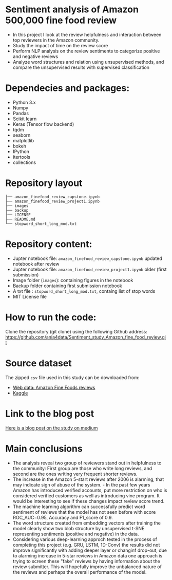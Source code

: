 # Sentiment analysis of Amazon 500,000 fine food review

- In this project I look at the review helpfulness and interaction between top reviewers in the Amazon community.
- Study the impact of time on the review score
- Perform NLP analysis on the review sentiments to categorize positive and negative reviews
- Analyze word structures and relation using unsupervised methods, and compare the unsupervised results with supervised classification


# Dependecies and packages:

- Python 3.x
- Numpy
- Pandas
- Scikit learn
- Keras (Tensor flow backend)
- tqdm
- seaborn
- matplotlib
- bokeh
- IPython
- itertools
- collections

# Repository layout

```
├── amazon_finefood_review_capstone.ipynb 
├── amazon_finefood_review_project1.ipynb
├── images
├── backup
├── LICENSE
├── README.md
└── stopword_short_long_mod.txt
```

# Repository content:

- Jupter notebook file: `amazon_finefood_review_capstone.ipynb` updated notebook after review
- Jupter notebook file: `amazon_finefood_review_project1.ipynb` older (first submission)
- Image folder (`images`): containing figures in the notebook
- Backup folder containing first submission notebook
- A txt file : `stopword_short_long_mod.txt`, containg list of stop words
- MIT License file

# How to run the code:

Clone the repository (git clone) using the following Github address:
https://github.com/ania4data/Sentiment_study_Amazon_fine_food_review.git


# Source dataset

The zipped `csv` file used in this study can be downloaded from:

- [Web data: Amazon Fine Foods reviews](https://snap.stanford.edu/data/web-FineFoods.html)
- [Kaggle](https://www.kaggle.com/snap/amazon-fine-food-reviews)


# Link to the blog post

[Here is a blog post on the study on medium](https://medium.com/@anoosheh.niavarani.egr/what-an-amazon-fine-food-review-tell-us-a-food-for-thought-869dfe70f2ee)


# Main conclusions

- The analysis reveal two group of reviewers stand out in helpfulness to the community: First group are those who write long reviews, and second are the ones writing very frequent shorter reviews.
- The increase in the Amazon 5-start reviews after 2006 is alarming, that may indicate sign of abuse of the system. - In the past few years Amazon has introduced verified accounts, put more restriction on who is considered verified customers as well as introducing vine program. It would be interesting to see if these changes impact review score trend.
- The machine learning algorithm can successfully predict word sentiment of reviews that the model has not seen before with score ROC_AUC=0.95, Accuracy and F1_score of 0.9.
- The word structure created from embedding vectors after training the model clearly show two blob structure by unsupervised t-SNE representing sentiments (positive and negative) in the data.
- Considering various deep-learning approch tested in the process of completing this project (e.g. GRU, LSTM, 1D-Conv) the results did not improve significantly with adding deeper layer or changinf drop-out, due to alarming increase in 5-star reviews in Amazon data one approach is trying to screen these "fake" reviews by having information about the review submitter. This will hopefully improve the unbalanced nature of the reviews and perhaps the overall performance of the model.